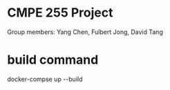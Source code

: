 # CMPE 255 Project

Group members:  Yang Chen, Fulbert Jong, David Tang


# build command
docker-compse up --build
